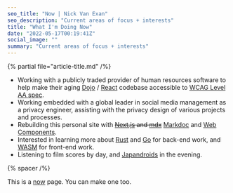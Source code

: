 ```yaml
---
seo_title: "Now | Nick Van Exan"
seo_description: "Current areas of focus + interests"
title: "What I'm Doing Now"
date: "2022-05-17T00:19:41Z"
social_image: ""
summary: "Current areas of focus + interests"
---
```


{% partial file="article-title.md" /%}

- Working with a publicly traded provider of human resources software to help make their aging [Dojo](https://dojotoolkit.org/) / [React](https://reactjs.org/) codebase accessible to [WCAG Level AA spec](https://www.w3.org/WAI/WCAG2AA-Conformance).
- Working embedded with a global leader in social media management as a privacy engineer, assisting with the privacy design of various projects and processes.
- Rebuilding this personal site with ~~[Next.js](https://nextjs.org/) and [mdx](https://mdxjs.com)~~ [Markdoc](https://markdoc.io/) and [Web Components](https://developer.mozilla.org/en-US/docs/Web/Web_Components).
- Interested in learning more about [Rust](https://www.rust-lang.org/) and [Go](https://golang.org/) for back-end work, and [WASM](https://webassembly.org/) for front-end work.
- Listening to film scores by day, and [Japandroids](https://japandroids.com/) in the evening.

{% spacer /%}

This is a [now](https://nownownow.com/about) page. You can make one too.

